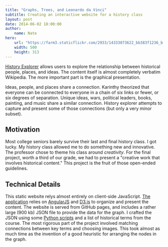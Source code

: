 ```yaml
---
title: "Graphs, Trees, and Leonardo da Vinci"
subtitle: Creating an interactive website for a history class
layout: post
date: 2014-06-02 18:00:00
author:
    name: Nate
hero:
    url: "https://farm3.staticflickr.com/2933/14333073622_bb383f1236_b.jpg"
    width: 500
    height: 313
---
```


[History Explorer](http://www.natemcmaster.com/historyexplorer/) allows users to explore the relationship between historical people, places, and ideas. The content itself is almost completely verbatim Wikipedia. The more important part is the graphical presentation. 

Ideas, people, and places share a connection. Karinthy theorized that everyone can be connected to everyone in a chain of six links or fewer, or six degrees of separation. Unique ideas, wars, political leaders, books, painting, and music share a similar connection. History explorer attempts to capture and present some of those connections (but only a very minor subset).

## Motivation

Most college seniors barely survive their last and final history class. I got lucky. My history class allowed me to do something new and innovative. The professor chose to theme his class around *creativity*. For the final project, worth a third of our grade, we had to present a "creative work that involves historical content." This project is the fruit of those open-ended guidelines.

## Technical Details
This static website relys almost entirely on client-side JavaScript. [The application](https://github.com/natemcmaster/historyexplorer/tree/gh-pages) relies on [AngularJS](https://angularjs.org) and [D3.js](http://d3js.org) to organize and present the content. The website is served from GitHub pages, and includes a rather large (900 kb) JSON file to provide the data for the graph. I crafted the JSON using some [Python scripts](https://github.com/natemcmaster/historyexplorer/tree/master/builder) and a list of historical terms from the course. The most rigorous part of the project involved matching connections between key terms and choosing images. This took almost as much time as the invention of a good heuristic for arranging the nodes in the graph.




